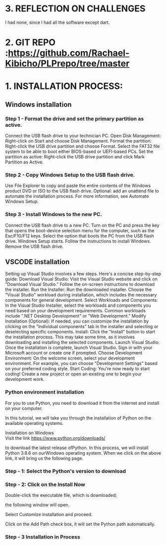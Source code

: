 # 3. REFLECTION ON CHALLENGES  
I had none, since I had all the software except dart. 

# 2. GIT REPO :https://github.com/Rachael-Kibicho/PLPrepo/tree/master  

# 1. INSTALLATION PROCESS:  
## Windows installation  
### Step 1 - Format the drive and set the primary partition as active.  

Connect the USB flash drive to your technician PC.
Open Disk Management: Right-click on Start and choose Disk Management.
Format the partition: Right-click the USB drive partition and choose Format. Select the FAT32 file system to be able to boot either BIOS-based or UEFI-based PCs.
Set the partition as active: Right-click the USB drive partition and click Mark Partition as Active.  


### Step 2 - Copy Windows Setup to the USB flash drive.  

Use File Explorer to copy and paste the entire contents of the Windows product DVD or ISO to the USB flash drive.
Optional: add an unattend file to automate the installation process. For more information, see Automate Windows Setup.




### Step 3 - Install Windows to the new PC.

Connect the USB flash drive to a new PC.
Turn on the PC and press the key that opens the boot-device selection menu for the computer, such as the Esc/F10/F12 keys. Select the option that boots the PC from the USB flash drive.
Windows Setup starts. Follow the instructions to install Windows.
Remove the USB flash drive.

## VSCODE installation  
Setting up Visual Studio involves a few steps. Here's a concise step-by-step guide:
Download Visual Studio:
Visit the Visual Studio website and click on "Download Visual Studio."
Follow the on-screen instructions to download the installer.
  Run the Installer:
Run the downloaded installer.
Choose the "Visual Studio" workload during installation, which includes the necessary components for general development.
  Select Workloads and Components:
In the Visual Studio Installer, select the workloads and components you need based on your development requirements. Common workloads include ".NET Desktop Development" or "Web Development."
Modify Installation (Optional):
If needed, you can customize the installation by clicking on the "Individual components" tab in the installer and selecting or deselecting specific components.
Install:
Click the "Install" button to start the installation process.
This may take some time, as it involves downloading and installing the selected components.
Launch Visual Studio:
Once the installation is complete, launch Visual Studio.
Sign in with your Microsoft account or create one if prompted.
Choose Development Environment:
On the welcome screen, select your development environment. For example, you can choose "Development Settings" based on your preferred coding style.
Start Coding:
You're now ready to start coding! Create a new project or open an existing one to begin your development work.

### Python environment installation  
For you to use Python, you need to download it from the internet and install on your computer.  

In this tutorial, we will take you through the installation of Python on the available operating systems.  


Installation on Windows  
Visit the link https://www.python.org/downloads/  

to download the latest release ofPython. In this process, we will install Python 3.8.6 on ourWindows operating system. When we click on the above link, it will bring us the following page.  

### Step - 1: Select the Python's version to download  
### Step - 2: Click on the Install Now  

Double-click the executable file, which is downloaded;  

the following window will open.  

Select Customize installation and proceed.  

Click on the Add Path check box, it will set the Python path automatically.  
### Step - 3 Installation in Process  


